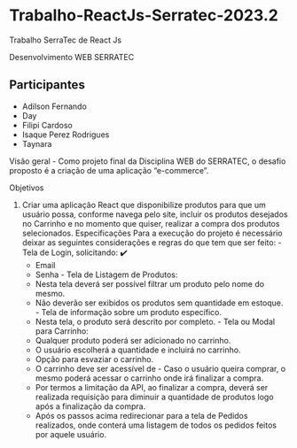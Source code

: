 # Trabalho-ReactJs-Serratec-2023.2
Trabalho SerraTec de React Js 

Desenvolvimento WEB
SERRATEC

## Participantes
- Adilson Fernando
- Day
- Filipi Cardoso
- Isaque Perez Rodrigues
- Taynara


Visão geral
    - Como projeto final da Disciplina WEB do SERRATEC, o desafio proposto é a criação de uma
  aplicação “e-commerce”.
  
Objetivos
  1. Criar uma aplicação React que disponibilize produtos para que um usuário possa,
  conforme navega pelo site, incluir os produtos desejados no Carrinho e no
  momento que quiser, realizar a compra dos produtos selecionados.
  Especificações
  Para a execução do projeto é necessário deixar as seguintes considerações e regras do que
  tem que ser feito:
    - Tela de Login, solicitando: ✔️
      - Email
      - Senha
    - Tela de Listagem de Produtos:
      - Nesta tela deverá ser possível filtrar um produto pelo nome do mesmo.
      - Não deverão ser exibidos os produtos sem quantidade em estoque.
    - Tela de informação sobre um produto específico.
      - Nesta tela, o produto será descrito por completo.
    - Tela ou Modal para Carrinho:
      - Qualquer produto poderá ser adicionado no carrinho.
      - O usuário escolherá a quantidade e incluirá no carrinho.
      - Opção para esvaziar o carrinho.
      - O carrinho deve ser acessível de
    - Caso o usuário queira comprar, o mesmo poderá acessar o carrinho onde irá
    finalizar a compra.
      - Por termos a limitação da API, ao finalizar a compra, deverá ser realizada
      requisição para diminuir a quantidade de produtos logo após a finalização da
      compra.
      - Após os passos acima redirecionar para a tela de Pedidos realizados, onde
      conterá uma listagem de todos os pedidos feitos por aquele usuário.
